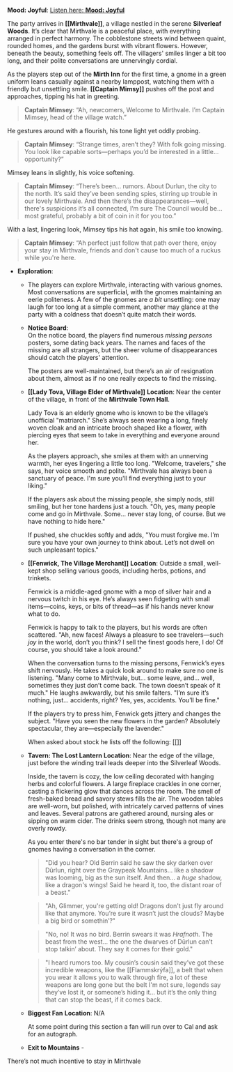 **Mood: Joyful**: [Listen here: **Mood: Joyful**](https://open.spotify.com/user/bezoing/playlist/6KbY8nK4vdGO0zaSuoXEFr)

The party arrives in **[[Mirthvale]]**, a village nestled in the serene **Silverleaf Woods**. It’s clear that Mirthvale is a peaceful place, with everything arranged in perfect harmony. The cobblestone streets wind between quaint, rounded homes, and the gardens burst with vibrant flowers. However, beneath the beauty, something feels off. The villagers' smiles linger a bit too long, and their polite conversations are unnervingly cordial.

As the players step out of the **Mirth Inn** for the first time, a gnome in a green uniform leans casually against a nearby lamppost, watching them with a friendly but unsettling smile. **[[Captain Mimsy]]** pushes off the post and approaches, tipping his hat in greeting.

> **Captain Mimsey**: “Ah, newcomers, Welcome to Mirthvale. I’m Captain Mimsey, head of the village watch.”

He gestures around with a flourish, his tone light yet oddly probing.

> **Captain Mimsey**: “Strange times, aren’t they? With folk going missing. You look like capable sorts—perhaps you’d be interested in a little… opportunity?”

Mimsey leans in slightly, his voice softening.

> **Captain Mimsey**: “There’s been… rumors. About Durlun, the city to the north. It’s said they’ve been sending spies, stirring up trouble in our lovely Mirthvale. And then there’s the disappearances—well, there's suspicions it’s all connected, I’m sure The Council would be… most grateful, probably a bit of coin in it for you too.”

With a last, lingering look, Mimsey tips his hat again, his smile too knowing.

> **Captain Mimsey**: “Ah perfect just follow that path over there, enjoy your stay in Mirthvale, friends and don't cause too much of a ruckus while you're here.

- **Exploration**:
    - The players can explore Mirthvale, interacting with various gnomes. Most conversations are superficial, with the gnomes maintaining an eerie politeness. A few of the gnomes are _a bit_ unsettling: one may laugh for too long at a simple comment, another may glance at the party with a coldness that doesn’t quite match their words.
    
    - **Notice Board**:  
        On the notice board, the players find numerous _missing persons_ posters, some dating back years. The names and faces of the missing are all strangers, but the sheer volume of disappearances should catch the players' attention. 
        
        The posters are well-maintained, but there’s an air of resignation about them, almost as if no one really expects to find the missing.

	- **[[Lady Tova, Village Elder of Mirthvale]]**
		**Location**: Near the center of the village, in front of the **Mirthvale Town Hall**.
		
		Lady Tova is an elderly gnome who is known to be the village’s unofficial "matriarch." She’s always seen wearing a long, finely woven cloak and an intricate brooch shaped like a flower, with piercing eyes that seem to take in everything and everyone around her.
		
	    As the players approach, she smiles at them with an unnerving warmth, her eyes lingering a little too long. "Welcome, travelers," she says, her voice smooth and polite. "Mirthvale has always been a sanctuary of peace. I'm sure you'll find everything just to your liking."
		
	    If the players ask about the missing people, she simply nods, still smiling, but her tone hardens just a touch. "Oh, yes, many people come and go in Mirthvale. Some... never stay long, of course. But we have nothing to hide here."
		
	    If pushed, she chuckles softly and adds, "You must forgive me. I’m sure you have your own journey to think about. Let’s not dwell on such unpleasant topics."
		
	- **[[Fenwick, The Village Merchant]]**
		**Location**: Outside a small, well-kept shop selling various goods, including herbs, potions, and trinkets.
	
		Fenwick is a middle-aged gnome with a mop of silver hair and a nervous twitch in his eye. He’s always seen fidgeting with small items—coins, keys, or bits of thread—as if his hands never know what to do.
		
		Fenwick is happy to talk to the players, but his words are often scattered. "Ah, new faces! Always a pleasure to see travelers—such _joy_ in the world, don’t you think? I sell the finest goods here, I do! Of course, you should take a look around."
		
		When the conversation turns to the missing persons, Fenwick’s eyes shift nervously. He takes a quick look around to make sure no one is listening. "Many come to Mirthvale, but... some leave, and... well, sometimes they just don’t come back. The town doesn’t speak of it much." He laughs awkwardly, but his smile falters. "I’m sure it’s nothing, just... accidents, right? Yes, yes, accidents. You’ll be fine."
		
		If the players try to press him, Fenwick gets jittery and changes the subject. "Have you seen the new flowers in the garden? Absolutely spectacular, they are—especially the lavender."
		
		When asked about stock he lists off the following: [[]]
		
	- **Tavern: The Lost Lantern**
		**Location**: Near the edge of the village, just before the winding trail leads deeper into the Silverleaf Woods.
		
		Inside, the tavern is cozy, the low ceiling decorated with hanging herbs and colorful flowers. A large fireplace crackles in one corner, casting a flickering glow that dances across the room. The smell of fresh-baked bread and savory stews fills the air. The wooden tables are well-worn, but polished, with intricately carved patterns of vines and leaves. Several patrons are gathered around, nursing ales or sipping on warm cider. The drinks seem strong, though not many are overly rowdy.
		
		As you enter there's no bar tender in sight but there's a group of gnomes having a conversation in the corner.
		
		> "Did you hear? Old Berrin said he saw the sky darken over Dûrlun, right over the Graypeak Mountains... like a shadow was looming, big as the sun itself. And then... a _huge_ shadow, like a dragon's wings! Said he heard it, too, the distant roar of a beast."
		
		>"Ah, Glimmer, you're getting old! Dragons don't just fly around like that anymore. You’re sure it wasn’t just the clouds? Maybe a big bird or somethin’?"
		
		>"No, no! It was no bird. Berrin swears it was _Hrafnoth_. The beast from the west... the one the dwarves of Dûrlun can’t stop talkin’ about. They say it comes for their gold."
		
		>"I heard rumors too. My cousin’s cousin said they’ve got these incredible weapons, like the [[Flammskrýfa]], a belt that when you wear it allows you to walk through fire, a lot of these weapons are long gone but the belt I'm not sure, legends say they’ve lost it, or someone’s hiding it... but it’s the only thing that can stop the beast, if it comes back. 
		
	- **Biggest Fan**
		**Location**: N/A
		
		At some point during this section a fan will run over to Cal and ask for an autograph.
		
	- **Exit to Mountains** - 
	
There’s not much incentive to stay in Mirthvale
